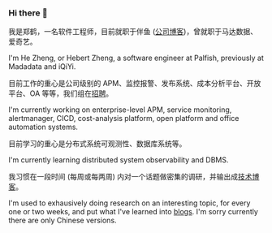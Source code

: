 ### Hi there 👋

我是郑鹤，一名软件工程师，目前就职于伴鱼 ([公司博客](https://tech.ipalfish.com/blog/))，曾就职于马达数据、爱奇艺。

I'm He Zheng, or Hebert Zheng, a software engineer at Palfish, previously at Madadata and iQiYi.

目前工作的重心是公司级别的 APM、监控报警、发布系统、成本分析平台、开放平台、OA 等等，我们组在[招聘](./HIRING.md)。

I'm currently working on enterprise-level APM, service monitoring, alertmanager, CICD, cost-analysis platform, open platform and office automation systems.

目前学习的重心是分布式系统可观测性、数据库系统等。

I'm currently learning distributed system observability and DBMS.

我习惯在一段时间 (每周或每两周) 内对一个话题做密集的调研，并输出成[技术博客](https://zhenghe-md.github.io/blog/)。

I'm used to exhausively doing research on an interesting topic, for every one or two weeks, and put what I've learned into [blogs](https://zhenghe-md.github.io/blog/). I'm sorry currently there are only Chinese versions.


<!--
**ZhengHe-MD/ZhengHe-MD** is a ✨ _special_ ✨ repository because its `README.md` (this file) appears on your GitHub profile.

Here are some ideas to get you started:

- 🔭 I’m currently working on ...
- 🌱 I’m currently learning ...
- 👯 I’m looking to collaborate on ...
- 🤔 I’m looking for help with ...
- 💬 Ask me about ...
- 📫 How to reach me: ...
- 😄 Pronouns: ...
- ⚡ Fun fact: ...
-->
